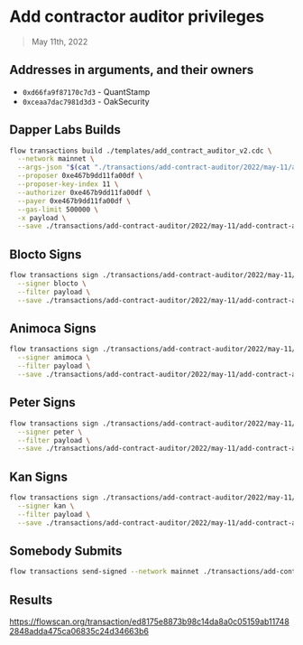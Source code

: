 # Add contractor auditor privileges

> May 11th, 2022

## Addresses in arguments, and their owners

- `0xd66fa9f87170c7d3` - QuantStamp
- `0xceaa7dac7981d3d3` - OakSecurity

## Dapper Labs Builds

```sh
flow transactions build ./templates/add_contract_auditor_v2.cdc \
  --network mainnet \
  --args-json "$(cat "./transactions/add-contract-auditor/2022/may-11/arguments.json")" \
  --proposer 0xe467b9dd11fa00df \
  --proposer-key-index 11 \
  --authorizer 0xe467b9dd11fa00df \
  --payer 0xe467b9dd11fa00df \
  --gas-limit 500000 \
  -x payload \
  --save ./transactions/add-contract-auditor/2022/may-11/add-contract-auditor-may-11-unsigned.rlp
```

## Blocto Signs

```sh
flow transactions sign ./transactions/add-contract-auditor/2022/may-11/add-contract-auditor-may-11-unsigned.rlp \
  --signer blocto \
  --filter payload \
  --save ./transactions/add-contract-auditor/2022/may-11/add-contract-auditor-may-11-sig-1.rlp
```

## Animoca Signs

```sh
flow transactions sign ./transactions/add-contract-auditor/2022/may-11/add-contract-auditor-may-11-sig-1.rlp \
  --signer animoca \
  --filter payload \
  --save ./transactions/add-contract-auditor/2022/may-11/add-contract-auditor-may-11-sig-2.rlp
```

## Peter Signs

```sh
flow transactions sign ./transactions/add-contract-auditor/2022/may-11/add-contract-auditor-may-11-sig-2.rlp \
  --signer peter \
  --filter payload \
  --save ./transactions/add-contract-auditor/2022/may-11/add-contract-auditor-may-11-sig-3.rlp
```

## Kan Signs

```sh
flow transactions sign ./transactions/add-contract-auditor/2022/may-11/add-contract-auditor-may-11-sig-3.rlp \
  --signer kan \
  --filter payload \
  --save ./transactions/add-contract-auditor/2022/may-11/add-contract-auditor-may-11-sig-complete.rlp
```


## Somebody Submits

```sh
flow transactions send-signed --network mainnet ./transactions/add-contract-auditor/2022/may-11/add-contract-auditor-may-11-sig-complete.rlp
```

## Results

https://flowscan.org/transaction/ed8175e8873b98c14da8a0c05159ab117482848adda475ca06835c24d34663b6
